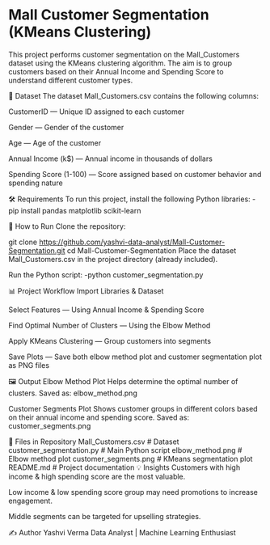 # Mall Customer Segmentation (KMeans Clustering)
This project performs customer segmentation on the Mall_Customers dataset using the KMeans clustering algorithm.
The aim is to group customers based on their Annual Income and Spending Score to understand different customer types.

📂 Dataset
The dataset Mall_Customers.csv contains the following columns:

CustomerID — Unique ID assigned to each customer

Gender — Gender of the customer

Age — Age of the customer

Annual Income (k$) — Annual income in thousands of dollars

Spending Score (1-100) — Score assigned based on customer behavior and spending nature

🛠 Requirements
To run this project, install the following Python libraries:
-pip install pandas matplotlib scikit-learn

🚀 How to Run
Clone the repository:

git clone https://github.com/yashvi-data-analyst/Mall-Customer-Segmentation.git
cd Mall-Customer-Segmentation
Place the dataset Mall_Customers.csv in the project directory (already included).

Run the Python script:
-python customer_segmentation.py

📊 Project Workflow
Import Libraries & Dataset

Select Features — Using Annual Income & Spending Score

Find Optimal Number of Clusters — Using the Elbow Method

Apply KMeans Clustering — Group customers into segments

Save Plots — Save both elbow method plot and customer segmentation plot as PNG files

🖼 Output
Elbow Method Plot
Helps determine the optimal number of clusters.
Saved as: elbow_method.png



Customer Segments Plot
Shows customer groups in different colors based on their annual income and spending score.
Saved as: customer_segments.png



📌 Files in Repository
Mall_Customers.csv          # Dataset
customer_segmentation.py    # Main Python script
elbow_method.png            # Elbow method plot
customer_segments.png       # KMeans segmentation plot
README.md                   # Project documentation
💡 Insights
Customers with high income & high spending score are the most valuable.

Low income & low spending score group may need promotions to increase engagement.

Middle segments can be targeted for upselling strategies.

✍ Author
Yashvi Verma
Data Analyst | Machine Learning Enthusiast

